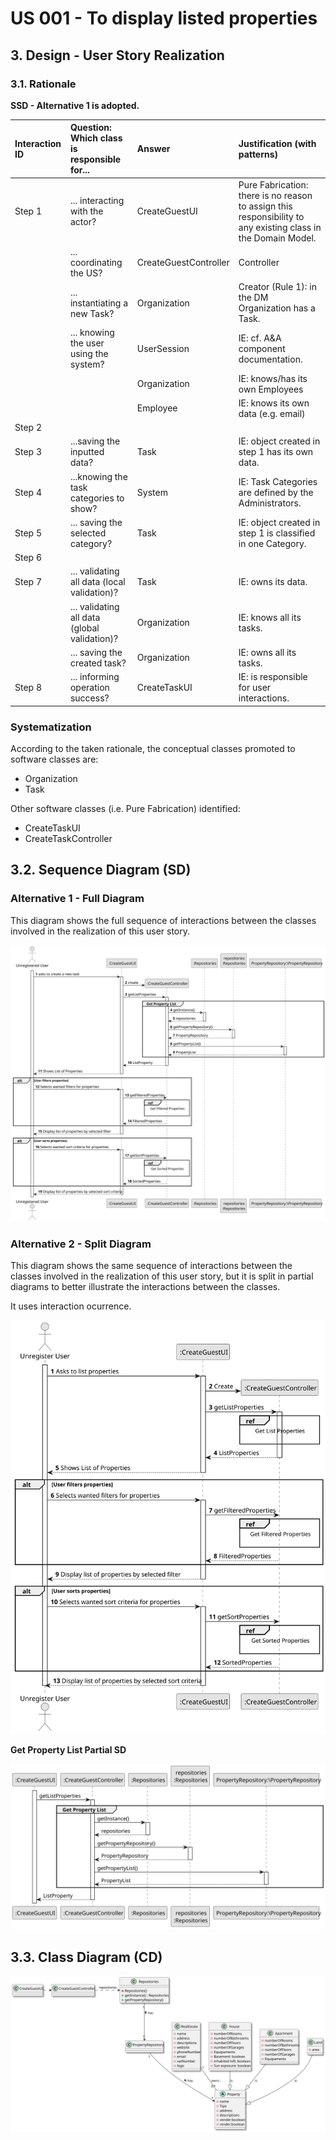 # US 001 - To display listed properties

## 3. Design - User Story Realization 

### 3.1. Rationale

**SSD - Alternative 1 is adopted.**

| Interaction ID | Question: Which class is responsible for...   | Answer                | Justification (with patterns)                                                                                 |
|:---------------|:----------------------------------------------|:----------------------|:--------------------------------------------------------------------------------------------------------------|
| Step 1  		     | 	... interacting with the actor?              | CreateGuestUI         | Pure Fabrication: there is no reason to assign this responsibility to any existing class in the Domain Model. |
| 			  		        | 	... coordinating the US?                     | CreateGuestController | Controller                                                                                                    |
| 			  		        | 	... instantiating a new Task?                | Organization          | Creator (Rule 1): in the DM Organization has a Task.                                                          |
| 			  		        | ... knowing the user using the system?        | UserSession           | IE: cf. A&A component documentation.                                                                          |
| 			  		        | 							                                       | Organization          | IE: knows/has its own Employees                                                                               |
| 			            | 							                                       | Employee              | IE: knows its own data (e.g. email)                                                                           |
| Step 2  		     | 							                                       |                       |                                                                                                               |
| Step 3  		     | 	...saving the inputted data?                 | Task                  | IE: object created in step 1 has its own data.                                                                |
| Step 4  		     | 	...knowing the task categories to show?      | System                | IE: Task Categories are defined by the Administrators.                                                        |
| Step 5  		     | 	... saving the selected category?            | Task                  | IE: object created in step 1 is classified in one Category.                                                   |
| Step 6  		     | 							                                       |                       |                                                                                                               |              
| Step 7  		     | 	... validating all data (local validation)?  | Task                  | IE: owns its data.                                                                                            | 
| 			  		        | 	... validating all data (global validation)? | Organization          | IE: knows all its tasks.                                                                                      | 
| 			  		        | 	... saving the created task?                 | Organization          | IE: owns all its tasks.                                                                                       | 
| Step 8  		     | 	... informing operation success?             | CreateTaskUI          | IE: is responsible for user interactions.                                                                     | 

### Systematization ##

According to the taken rationale, the conceptual classes promoted to software classes are: 

 * Organization
 * Task

Other software classes (i.e. Pure Fabrication) identified: 

 * CreateTaskUI  
 * CreateTaskController


## 3.2. Sequence Diagram (SD)

### Alternative 1 - Full Diagram

This diagram shows the full sequence of interactions between the classes involved in the realization of this user story.

![Sequence Diagram - Full](svg/us001-sequence-diagram-full.svg)

### Alternative 2 - Split Diagram

This diagram shows the same sequence of interactions between the classes involved in the realization of this user story, but it is split in partial diagrams to better illustrate the interactions between the classes.

It uses interaction ocurrence.

![Sequence Diagram - split](svg/us001-sequence-diagram-split.svg)

**Get Property List Partial SD**

![Sequence Diagram - Partial - Get Task Category List](svg/us001-sequence-diagram-partial-get-property-list.svg)


## 3.3. Class Diagram (CD)

![Class Diagram](svg/us001-class-diagram.svg)